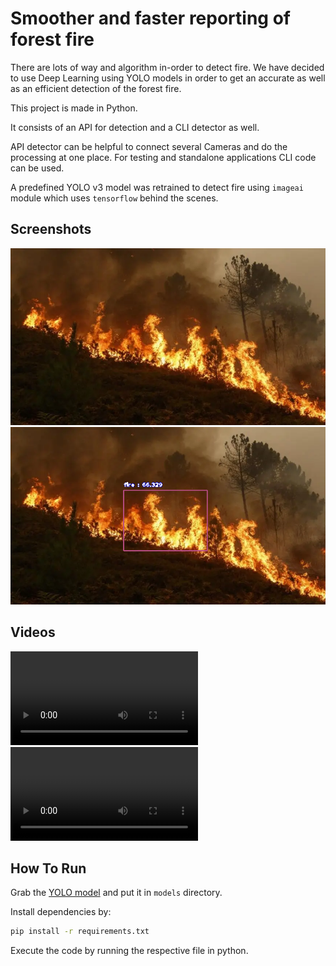 # Smoother and faster reporting of forest fire

There are lots of way and algorithm in-order to detect fire. We have decided to use Deep Learning using YOLO models in order to get an accurate as well as an efficient detection of the forest fire.

This project is made in Python.

It consists of an API for detection and a CLI detector as well.

API detector can be helpful to connect several Cameras and do the processing at one place.
For testing and standalone applications CLI code can be used.

A predefined YOLO v3 model was retrained to detect fire using `imageai` module which uses `tensorflow` behind the scenes.

## Screenshots

![Test Image](https://github.com/bishal116/FireDetection/blob/main/tests/image/test.jpg)
![Processed Image](https://github.com/bishal116/FireDetection/blob/main/tests/image/test-processed.png)

## Videos

![Test Video](https://github.com/bishal116/FireDetection/blob/main/tests/video/video.mp4)
![Processed Video](https://github.com/bishal116/FireDetection/blob/main/tests/video/video-processed.avi)

## How To Run

Grab the [YOLO model](https://drive.google.com/file/d/1-ZroDaCrfJcf0OwBcppBKCEek4Eu3Mo3/view?usp=sharing) and put it in `models` directory.  

Install dependencies by:  

```bash
pip install -r requirements.txt
```

Execute the code by running the respective file in python.
